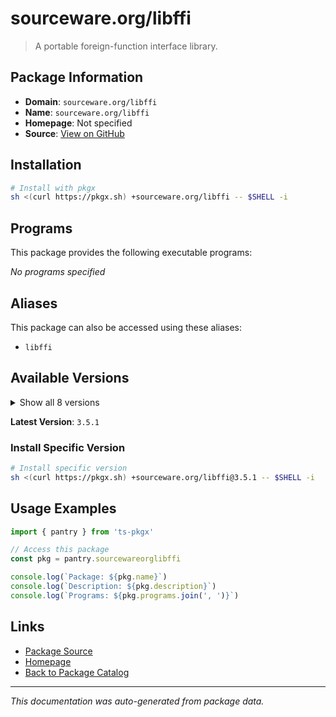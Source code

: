 # sourceware.org/libffi

> A portable foreign-function interface library.

## Package Information

- **Domain**: `sourceware.org/libffi`
- **Name**: `sourceware.org/libffi`
- **Homepage**: Not specified
- **Source**: [View on GitHub](https://github.com/pkgxdev/pantry/tree/main/projects/sourceware.org/libffi/package.yml)

## Installation

```bash
# Install with pkgx
sh <(curl https://pkgx.sh) +sourceware.org/libffi -- $SHELL -i
```

## Programs

This package provides the following executable programs:

*No programs specified*

## Aliases

This package can also be accessed using these aliases:

- `libffi`

## Available Versions

<details>
<summary>Show all 8 versions</summary>

- `3.5.1`, `3.5.0`, `3.4.8`, `3.4.7`, `3.4.6`
- `3.4.5`, `3.4.4`, `3.4.3`

</details>

**Latest Version**: `3.5.1`

### Install Specific Version

```bash
# Install specific version
sh <(curl https://pkgx.sh) +sourceware.org/libffi@3.5.1 -- $SHELL -i
```

## Usage Examples

```typescript
import { pantry } from 'ts-pkgx'

// Access this package
const pkg = pantry.sourcewareorglibffi

console.log(`Package: ${pkg.name}`)
console.log(`Description: ${pkg.description}`)
console.log(`Programs: ${pkg.programs.join(', ')}`)
```

## Links

- [Package Source](https://github.com/pkgxdev/pantry/tree/main/projects/sourceware.org/libffi/package.yml)
- [Homepage](#)
- [Back to Package Catalog](../package-catalog.md)

---

*This documentation was auto-generated from package data.*
